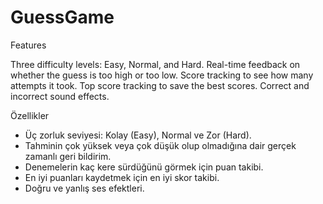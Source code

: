 # GuessGame
Features

Three difficulty levels: Easy, Normal, and Hard.
Real-time feedback on whether the guess is too high or too low.
Score tracking to see how many attempts it took.
Top score tracking to save the best scores.
Correct and incorrect sound effects.



 Özellikler

- Üç zorluk seviyesi: Kolay (Easy), Normal ve Zor (Hard).
- Tahminin çok yüksek veya çok düşük olup olmadığına dair gerçek zamanlı geri bildirim.
- Denemelerin kaç kere sürdüğünü görmek için puan takibi.
- En iyi puanları kaydetmek için en iyi skor takibi.
- Doğru ve yanlış ses efektleri.
